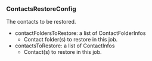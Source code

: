 ### ContactsRestoreConfig
The contacts to be restored.

- contactFoldersToRestore: a list of ContactFolderInfos
  - Contact folder(s) to restore in this job.
- contactsToRestore: a list of ContactInfos
  - Contact(s) to restore in this job.
